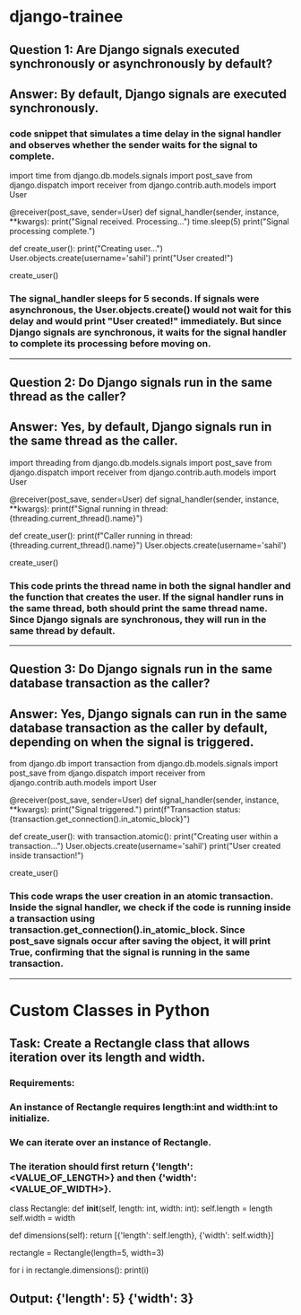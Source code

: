 # django-trainee

## Question 1: Are Django signals executed synchronously or asynchronously by default?
## Answer: By default, Django signals are executed synchronously.
### code snippet that simulates a time delay in the signal handler and observes whether the sender waits for the signal to complete.

import time
from django.db.models.signals import post_save
from django.dispatch import receiver
from django.contrib.auth.models import User

@receiver(post_save, sender=User)
def signal_handler(sender, instance, **kwargs):
    print("Signal received. Processing...")
    time.sleep(5) 
    print("Signal processing complete.")

def create_user():
    print("Creating user...")
    User.objects.create(username='sahil')
    print("User created!")

create_user()

### The signal_handler sleeps for 5 seconds. If signals were asynchronous, the User.objects.create() would not wait for this delay and would print "User created!" immediately. But since Django signals are synchronous, it waits for the signal handler to complete its processing before moving on.

------------------------------------------------------------------------------------------------------------------------------------------------------------------------------------------------------------

## Question 2: Do Django signals run in the same thread as the caller?
## Answer: Yes, by default, Django signals run in the same thread as the caller.

import threading
from django.db.models.signals import post_save
from django.dispatch import receiver
from django.contrib.auth.models import User

@receiver(post_save, sender=User)
def signal_handler(sender, instance, **kwargs):
    print(f"Signal running in thread: {threading.current_thread().name}")

def create_user():
    print(f"Caller running in thread: {threading.current_thread().name}")
    User.objects.create(username='sahil')

create_user()

### This code prints the thread name in both the signal handler and the function that creates the user. If the signal handler runs in the same thread, both should print the same thread name. Since Django signals are synchronous, they will run in the same thread by default.

------------------------------------------------------------------------------------------------------------------------------------------------------------------------------------------------------------

## Question 3: Do Django signals run in the same database transaction as the caller?
## Answer: Yes, Django signals can run in the same database transaction as the caller by default, depending on when the signal is triggered.

from django.db import transaction
from django.db.models.signals import post_save
from django.dispatch import receiver
from django.contrib.auth.models import User

@receiver(post_save, sender=User)
def signal_handler(sender, instance, **kwargs):
    print("Signal triggered.")
    print(f"Transaction status: {transaction.get_connection().in_atomic_block}")

def create_user():
    with transaction.atomic():
        print("Creating user within a transaction...")
        User.objects.create(username='sahil')
        print("User created inside transaction!")

create_user()

### This code wraps the user creation in an atomic transaction. Inside the signal handler, we check if the code is running inside a transaction using transaction.get_connection().in_atomic_block. Since post_save signals occur after saving the object, it will print True, confirming that the signal is running in the same transaction.

------------------------------------------------------------------------------------------------------------------------------------------------------------------------------------------------------------

# Custom Classes in Python

## Task: Create a Rectangle class that allows iteration over its length and width.
### Requirements:

### An instance of Rectangle requires length:int and width:int to initialize.
### We can iterate over an instance of Rectangle.
### The iteration should first return {'length': <VALUE_OF_LENGTH>} and then {'width': <VALUE_OF_WIDTH>}.

class Rectangle:
  def __init__(self, length: int, width: int):
        self.length = length
        self.width = width

  def dimensions(self):
        return [{'length': self.length}, {'width': self.width}]

rectangle = Rectangle(length=5, width=3)

for i in rectangle.dimensions():
    print(i)

## Output: {'length': 5} {'width': 3}

